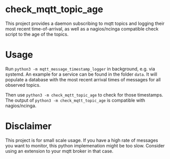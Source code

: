 # check_mqtt_topic_age
This project provides a daemon subscribing to mqtt topics and logging their 
most recent time-of-arrival, 
as well as a nagios/ncinga compatible check script to the age of the topics.

# Usage
Run `python3 -m mqtt_message_timestamp_logger` in background, e.g. via systemd.
An example for a service can be found in the folder `data`.
It will populate a database with the most recent arrival times of messages 
for all observed topics.

Then use `python3 -m check_mqtt_topic_age` to check for those timestamps.
The output of `python3 -m check_mqtt_topic_age` is compatible with nagios/ncinga.


# Disclaimer
This project is for small scale usage. If you have a high rate of messages you 
want to monitor, this python implemenation might be too slow.
Consider using an extension to your mqtt broker in that case.

